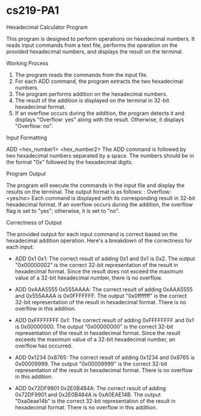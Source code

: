# cs219-PA1
Hexadecimal Calculator Program

This program is designed to perform operations on hexadecimal numbers. It reads input commands from a text file, performs the operation on the provided hexadecimal numbers, and displays the result on the terminal.

Working Process

1. The program reads the commands from the input file.
2. For each ADD command, the program extracts the two hexadecimal numbers.
3. The program performs addition on the hexadecimal numbers.
4. The result of the addition is displayed on the terminal in 32-bit hexadecimal format.
5. If an overflow occurs during the addition, the program detects it and displays "Overflow: yes" along with the result. Otherwise, it displays "Overflow: no".

Input Formatting

ADD <hex_number1> <hex_number2>
The ADD command is followed by two hexadecimal numbers separated by a space. The numbers should be in the format "0x" followed by the hexadecimal digits.

Program Output

The program will execute the commands in the input file and display the results on the terminal. The output format is as follows:
<command> <operand1> <operand2>: <result>
Overflow: <yes/no>
Each command is displayed with its corresponding result in 32-bit hexadecimal format. If an overflow occurs during the addition, the overflow flag is set to "yes"; otherwise, it is set to "no".

Correctness of Output

The provided output for each input command is correct based on the hexadecimal addition operation. Here's a breakdown of the correctness for each input:

- ADD 0x1 0x1: The correct result of adding 0x1 and 0x1 is 0x2. The output "0x00000002" is the correct 32-bit representation of the result in hexadecimal format. Since the result does not exceed the maximum value of a 32-bit hexadecimal number, there is no overflow.

- ADD 0xAAA5555 0x555AAAA: The correct result of adding 0xAAA5555 and 0x555AAAA is 0x0FFFFFFF. The output "0x0fffffff" is the correct 32-bit representation of the result in hexadecimal format. There is no overflow in this addition.

- ADD 0xFFFFFFFF 0x1: The correct result of adding 0xFFFFFFFF and 0x1 is 0x00000000. The output "0x00000000" is the correct 32-bit representation of the result in hexadecimal format. Since the result exceeds the maximum value of a 32-bit hexadecimal number, an overflow has occurred.

- ADD 0x1234 0x8765: The correct result of adding 0x1234 and 0x8765 is 0x00009999. The output "0x00009999" is the correct 32-bit representation of the result in hexadecimal format. There is no overflow in this addition.

- ADD 0x72DF9901 0x2E0B484A: The correct result of adding 0x72DF9901 and 0x2E0B484A is 0xA0EAE14B. The output "0xa0eae14b" is the correct 32-bit representation of the result in hexadecimal format. There is no overflow in this addition.

